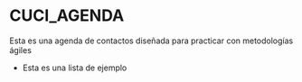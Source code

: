 # CUCI_AGENDA
Esta es una agenda de contactos diseñada para practicar con metodologías ágiles
* Esta es una lista de ejemplo
